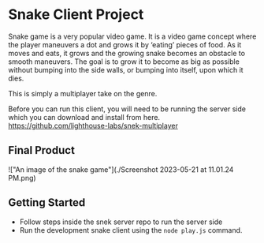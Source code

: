 # Snake Client Project

Snake game is a very popular video game. It is a video game concept where the player maneuvers a dot and grows it by ‘eating’ pieces of food. As it moves and eats, it grows and the growing snake becomes an obstacle to smooth maneuvers. The goal is to grow it to become as big as possible without bumping into the side walls, or bumping into itself, upon which it dies.

This is simply a multiplayer take on the genre.

Before you can run this client, you will need to be running the server side which you can download and install from here. https://github.com/lighthouse-labs/snek-multiplayer

## Final Product

!["An image of the snake game"](./Screenshot 2023-05-21 at 11.01.24 PM.png)




## Getting Started

- Follow steps inside the snek server repo to run the server side
- Run the development snake client using the `node play.js` command.